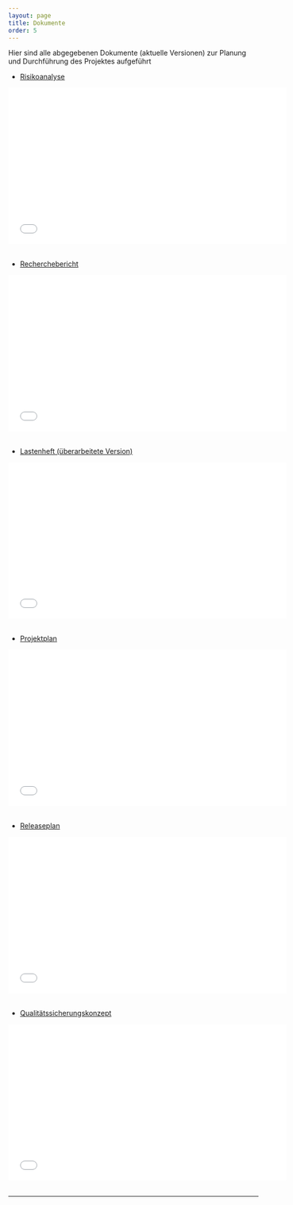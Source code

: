 ```yaml
---
layout: page
title: Dokumente
order: 5
---
```

<!-- Dokumente-Page-->
Hier sind alle abgegebenen Dokumente (aktuelle Versionen) zur Planung und Durchführung des Projektes aufgeführt

* <a href="{{site.url}}{{ site.baseurl}}/public/Abgaben/RA.pdf" download>Risikoanalyse</a>

<div class="embed-container">
    <iframe width="560" height="315" src="{{site.url}}{{ site.baseurl}}/public/Abgaben/RA.pdf" frameborder="0" allowfullscreen></iframe>
</div>
<br>

* <a href="{{site.url}}{{ site.baseurl}}/public/Abgaben/RB.zip" download>Recherchebericht</a>

<div class="embed-container">
    <iframe width="560" height="315" src="{{site.url}}{{ site.baseurl}}/public/Abgaben/RB.pdf" frameborder="0" allowfullscreen></iframe>
</div>
<br>

<!-- * <a href="{{site.url}}{{ site.baseurl}}/public/Abgaben/LH.pdf" download>Lastenheft</a>

<div class="embed-container">
    <iframe width="560" height="315" src="{{site.url}}{{ site.baseurl}}/public/Abgaben/LH.pdf" frameborder="0" allowfullscreen></iframe>
</div>
<br> -->

* <a href="{{site.url}}{{ site.baseurl}}/public/Abgaben/LH_ver2.pdf" download>Lastenheft (überarbeitete Version)</a>

<div class="embed-container">
    <iframe width="560" height="315" src="{{site.url}}{{ site.baseurl}}/public/Abgaben/LH_ver2.pdf" frameborder="0" allowfullscreen></iframe>
</div>
<br>

* <a href="{{site.url}}{{ site.baseurl}}/public/Abgaben/Projektplan.pdf" download>Projektplan</a>

<div class="embed-container">
    <iframe width="560" height="315" src="{{site.url}}{{ site.baseurl}}/public/Abgaben/Projektplan.pdf" frameborder="0" allowfullscreen></iframe>
</div>
<br>

* <a href="{{site.url}}{{ site.baseurl}}/public/Abgaben/Releaseplan.pdf" download>Releaseplan</a>

<div class="embed-container">
    <iframe width="560" height="315" src="{{site.url}}{{ site.baseurl}}/public/Abgaben/Releaseplan.pdf" frameborder="0" allowfullscreen></iframe>
</div>
<br>

* <a href="{{site.url}}{{ site.baseurl}}/public/Abgaben/QS_Konzept.pdf" download>Qualitätssicherungskonzept</a>

<div class="embed-container">
    <iframe width="560" height="315" src="{{site.url}}{{ site.baseurl}}/public/Abgaben/QS_Konzept.pdf" frameborder="0" allowfullscreen></iframe>
</div>
<br>

---
